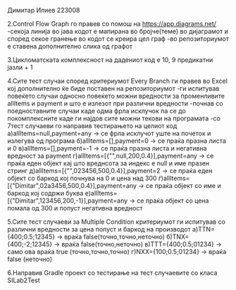 Димитар Илиев 223008

2.Control Flow Graph го правев со помош на https://app.diagrams.net/ 
-секоја линија во јава кодот е мапирана во бројче(теме) во дијаграмот и според секое гранење во кодот се креира цел граф
-во репозиториумот е ставена дополнително слика од графот

3.Цикломатската комплексност на дадениот код е 10, 9 предикатни јазли + 1

4.Сите тест случаи според критериумот Every Branch ги правев во Excel кој дополнително ќе биде поставен на репозиториумот
-ги испитував повеќето случаи односно повеќето можни вредности за променливите allItems и payment и што е излезот при различни вредности
-почнав со поедноставните случаи каде одма фрла исклучок па се до покомплексните каде ги најдов сите можни текови на програмата
-со 7тест случаеви го направив тестирањето на целиот код 
а)allItems=null,payment=any -> се фрла исклучот уште на почеток и излегува од програма
б)allItems=[],payment=0 -> се праќа празна листа и 0
в)allItems=[],payment=-1 -> се праќа празна листа и негативна вредност за payment
г)allItems=[{"",null,200,0.4}],payment=any -> се праќа еден објект кај што вреднсота за индекс е null и име празен стринг
д)allItems=[{"",023456,500,0.4}],payment=2 -> се праќа еден објект со баркод кој почнува на 0 и цена над 300
ѓ)allItems=[{"Dimitar",02a3456,500,0.4}],payment=any -> се праќа објект со име и баркод кој содржи буква
е)allItems=[{"Dimitar",123456,200,-1}],payment=any -> се праќа објект со цена помала од 300 и попуст негативна вредност

5.Сите тест случаеви за Мultiple Condition критериумот ги испитував со различни вредности за цена попуст и баркод на производот
а)TTN={400;0.5;12345} -> враќа false(точно,точно,неточно)
б)TNX={400;-2;12345} -> враќа false(точно,неточно)
в)TTT={400;0.5;01234} -> само ова враќа true (точно,точно,точно)
г)NXX={100;0.5;01234} -> враќа false (неточно)

6.Направив Gradle проект со тестирање на тест случаевите со класа SILab2Test


